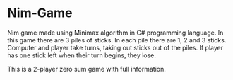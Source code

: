# Nim-Game
Nim game made using Minimax algorithm in C# programming language.
In this game there are 3 piles of sticks. In each pile there are 1, 2 and 3 sticks. 
Computer and player take turns, taking out sticks out of the piles.
If player has one stick left when their turn begins, they lose.

This is a 2-player zero sum game with full information.

